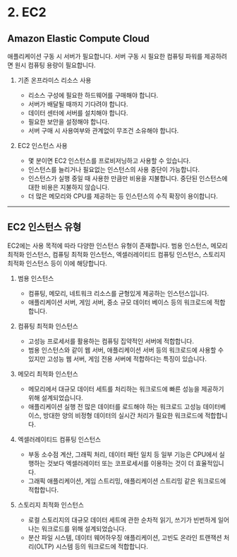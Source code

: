 # 2. EC2

## Amazon Elastic Compute Cloud

애플리케이션 구동 시 서버가 필요합니다. 서버 구동 시 필요한 컴퓨팅 파워를 제공하려면 원시 컴퓨팅 용량이 필요합니다.

1. 기존 온프라미스 리소스 사용

   - 리소스 구성에 필요한 하드웨어를 구매해야 합니다.
   - 서버가 배달될 때까지 기다려야 합니다.
   - 데이터 센터에 서버를 설치해야 합니다.
   - 필요한 보안을 설정해야 합니다.
   - 서버 구매 시 사용여부와 관계없이 무조건 소유해야 합니다.

2. EC2 인스턴스 사용

   - 몇 분이면 EC2 인스턴스를 프로비저닝하고 사용할 수 있습니다.
   - 인스턴스를 늘리거나 필요없는 인스턴스의 사용 중단이 가능합니다.
   - 인스턴스가 실행 중일 때 사용한 만큼만 비용을 지불합니다. 중단된 인스턴스에 대한 비용은 지불하지 않습니다.
   - 더 많은 메모리와 CPU를 제공하는 등 인스턴스의 수직 확장이 용이합니다.

---

## EC2 인스턴스 유형

EC2에는 사용 목적에 따라 다양한 인스턴스 유형이 존재합니다. 범용 인스턴스, 메모리 최적화 인스턴스, 컴퓨팅 최적화 인스턴스, 엑셀러레이티드 컴퓨팅 인스턴스, 스토리지 최적화 인스턴스 등이 이에 해당합니다.

1. 범용 인스턴스

   - 컴퓨팅, 메모리, 네트워크 리소스를 균형있게 제공하는 인스턴스입니다.
   - 애플리케이션 서버, 게임 서버, 중소 규모 데이터 베이스 등의 워크로드에 적합합니다.

2. 컴퓨팅 최적화 인스턴스

   - 고성능 프로세서를 활용하는 컴퓨팅 집약적인 서버에 적합합니다.
   - 범용 인스턴스와 같이 웹 서버, 애플리케이션 서버 등의 워크로드에 사용할 수 있지만 고성능 웹 서버, 게임 전용 서버에 적합하다는 특징이 있습니다.

3. 메모리 최적화 인스턴스

   - 메모리에서 대규모 데이터 세트를 처리하는 워크로드에 빠른 성능을 제공하기 위해 설계되었습니다.
   - 애플리케이션 실행 전 많은 데이터를 로드해야 하는 워크로드 고성능 데이터베이스, 방대한 양의 비정형 데이터의 실시간 처리가 필요한 워크로드에 적합합니다.

4. 엑셀러레이티드 컴퓨팅 인스턴스

   - 부동 소수점 계산, 그래픽 처리, 데이터 패턴 일치 등 일부 기능은 CPU에서 실행하는 것보다 엑셀러레이터 또는 코프로세서를 이용하는 것이 더 효율적입니다.
   - 그래픽 애플리케이션, 게임 스트리밍, 애플리케이션 스트리밍 같은 워크로드에 적합합니다.

5. 스토리지 최적화 인스턴스
   - 로컬 스토리지의 대규모 데이터 세트에 관한 순차적 읽기, 쓰기가 빈번하게 일어나는 워크로드를 위해 설계되었습니다.
   - 분산 파일 시스템, 데이터 웨어하우징 애플리케이션, 고빈도 온라인 트랜잭션 처리(OLTP) 시스템 등의 워크로드에 적합합니다.
